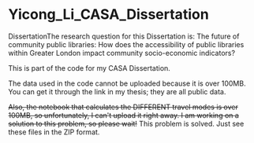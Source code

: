 # Yicong_Li_CASA_Dissertation

DissertationThe research question for this Dissertation is: The future of community public libraries: How does the accessibility of public libraries within Greater London impact community socio-economic indicators?

This is part of the code for my CASA Dissertation.

The data used in the code cannot be uploaded because it is over 100MB. You can get it through the link in my thesis; they are all public data.

~~Also, the notebook that calculates the DIFFERENT travel modes is over 100MB, so unfortunately, I can't upload it right away. I am working on a solution to this problem, so please wait!~~
This problem is solved. Just see these files in the ZIP format.
